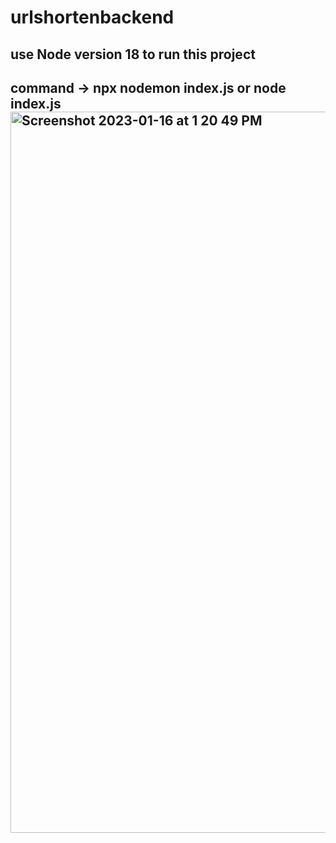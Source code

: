 # urlshortenbackend

## use Node version 18 to run this project

## command -> npx nodemon index.js or node index.js<img width="1154" alt="Screenshot 2023-01-16 at 1 20 49 PM" src="https://user-images.githubusercontent.com/68501847/212625670-7cb3c8c2-69ba-4d7f-9c9c-518f48352d14.png">
